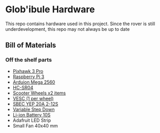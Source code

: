 # Glob'ibule Hardware
This repo contains hardware used in this project. Since the rover is still underdevelopment, this repo may not always be up to date

## Bill of Materials

### Off the shelf parts
* [Pixhawk 3 Pro](https://docs.px4.io/v1.9.0/en/flight_controller/pixhawk3_pro.html)
* [Raspberry Pi 3](https://www.raspberrypi.org/products/raspberry-pi-3-model-b/)
* [Arduion Mega 2560](https://www.arduino.cc/en/Guide/ArduinoMega2560)
* [HC-SR04](https://www.sparkfun.com/products/13959) 
* [Scooter Wheels x2 items](https://m.banggood.com/8inch-24V36V48V-Brushless-Hub-Motor-Toothless-Wheel-For-Electric-Scooter-Skateboard-p-1432409.html?akmClientCountry=America&rmmds=detail-bottom-alsolike)
* [VESC (1 per wheel)](https://www.amazon.com/Hardware-Project-Continuous-Electric-Skateboard/dp/B07FT87JT8)
* [SBEC YEP 20A 2-12S](https://www.amazon.com/HobbyKing-2-12S-Selectable-Voltage-Output/dp/B00USQZDFI)
* [Variable Step Down](https://fr.banggood.com/LM2596-DC-DC-Verstellbar-Step-Down-Schaltregler-Power-Supply-Module-p-88252.html?gmcCountry=FR&currency=EUR&cur_warehouse=CN&createTmp=1&utm_source=googleshopping&utm_medium=cpc_bgcs&utm_content=frank&utm_campaign=pla-frg-rm-all-purchase-pc&gclid=CjwKCAjwzdLrBRBiEiwAEHrAYn-3sZP2eYTkSqJ83FbqmSMePFrIeE1ADDOpt4L-IA-97UQntO-owhoCLh4QAvD_BwE)
* [Li-ion Battery 10S](https://em3ev.com/shop/52v-14s4p-shark/)
* Adafruit LED Strip
* Small Fan 40x40 mm
